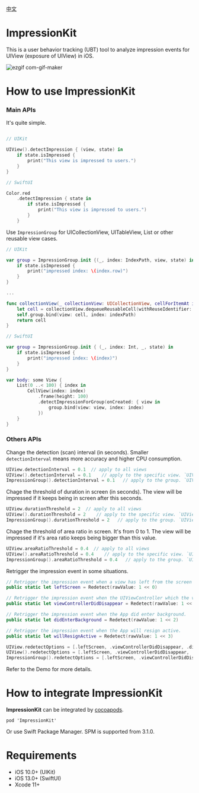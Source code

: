 [中文](README.zh-Hans.md)

# ImpressionKit

This is a user behavior tracking (UBT) tool to analyze impression events for UIView (exposure of UIView) in iOS.

![ezgif com-gif-maker](https://user-images.githubusercontent.com/5275802/120922347-30a2d200-c6fb-11eb-8994-f97c2bbc0ff8.gif)

# How to use ImpressionKit

### Main APIs

It's quite simple. 


```swift

// UIKit

UIView().detectImpression { (view, state) in
    if state.isImpressed {
        print("This view is impressed to users.")
    }
}

// SwiftUI

Color.red
    .detectImpression { state in
        if state.isImpressed {
            print("This view is impressed to users.")
        }
    }
```

Use `ImpressionGroup` for UICollectionView, UITableView, List or other reusable view cases.

```swift
// UIKit

var group = ImpressionGroup.init {(_, index: IndexPath, view, state) in
    if state.isImpressed {
        print("impressed index: \(index.row)")
    }
}

...

func collectionView(_ collectionView: UICollectionView, cellForItemAt indexPath: IndexPath) -> UICollectionViewCell {
    let cell = collectionView.dequeueReusableCell(withReuseIdentifier: "Cell", for: indexPath) as! Cell
    self.group.bind(view: cell, index: indexPath)
    return cell
}

// SwiftUI

var group = ImpressionGroup.init { (_, index: Int, _, state) in
    if state.isImpressed {
        print("impressed index: \(index)")
    }
}

var body: some View {
    List(0 ..< 100) { index in
        CellView(index: index)
            .frame(height: 100)
            .detectImpressionForGroup(onCreated: { view in
                group.bind(view: view, index: index)
            })
    }
}
```

### Others APIs

Change the detection (scan) interval (in seconds). Smaller `detectionInterval` means more accuracy and higher CPU consumption.

```swift
UIView.detectionInterval = 0.1  // apply to all views
UIView().detectionInterval = 0.1    // apply to the specific view. `UIView.detectionInterval` will be used if it's nil.
ImpressionGroup().detectionInterval = 0.1   // apply to the group. `UIView.detectionInterval` will be used if it's nil.
```

Chage the threshold of duration in screen (in seconds). The view will be impressed if it keeps being in screen after this seconds.

```swift
UIView.durationThreshold = 2  // apply to all views
UIView().durationThreshold = 2    // apply to the specific view. `UIView.durationThreshold` will be used if it's nil.
ImpressionGroup().durationThreshold = 2   // apply to the group. `UIView.durationThreshold` will be used if it's nil.
```

Chage the threshold of area ratio in screen. It's from 0 to 1. The view will be impressed if it's area ratio keeps being bigger than this value.

```swift
UIView.areaRatioThreshold = 0.4  // apply to all views
UIView().areaRatioThreshold = 0.4    // apply to the specific view. `UIView.areaRatioThreshold` will be used if it's nil.
ImpressionGroup().areaRatioThreshold = 0.4   // apply to the group. `UIView.areaRatioThreshold` will be used if it's nil.
```

Retrigger the impression event in some situations.

```swift
// Retrigger the impression event when a view has left from the screen (The UIViewController (page) is still here, Just the view is out of the screen).
public static let leftScreen = Redetect(rawValue: 1 << 0)

// Retrigger the impression event when the UIViewController which the view in did disappear.
public static let viewControllerDidDisappear = Redetect(rawValue: 1 << 1)

// Retrigger the impression event when the App did enter background.
public static let didEnterBackground = Redetect(rawValue: 1 << 2)

// Retrigger the impression event when the App will resign active.
public static let willResignActive = Redetect(rawValue: 1 << 3)
```

```swift
UIView.redetectOptions = [.leftScreen, .viewControllerDidDisappear, .didEnterBackground, .willResignActive]  // apply to all views
UIView().redetectOptions = [.leftScreen, .viewControllerDidDisappear, .didEnterBackground, .willResignActive]    // apply to the specific view. `UIView.redetectOptions` will be used if it's nil.
ImpressionGroup().redetectOptions = [.leftScreen, .viewControllerDidDisappear, .didEnterBackground, .willResignActive]   // apply to the group. `UIView.redetectOptions` will be used if it's nil.
```

Refer to the Demo for more details.

# How to integrate ImpressionKit

**ImpressionKit** can be integrated by [cocoapods](https://cocoapods.org/). 

```
pod 'ImpressionKit'
```

Or use Swift Package Manager. SPM is supported from 3.1.0.

# Requirements

- iOS 10.0+ (UIKit)
- iOS 13.0+ (SwiftUI)
- Xcode 11+
